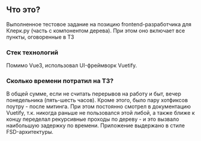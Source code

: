 ## Что это?

Выполненное тестовое задание на позицию frontend-разработчика для Клерк.ру (часть с компонентом дерева).
При этом оно включает все пункты, оговоренные в ТЗ

### Стек технологий

Помимо Vue3, использовал UI-фреймворк Vuetify.

### Сколько времени потратил на ТЗ?

В общей сумме, если не считать перерывов на работу и быт, вечер понедельника (пять-шесть часов).
Кроме этого, было пару хотфиксов поутру - после митинга.
При этом постоянно смотрел в документацию Vuetify, т.к. никогда раньше не пользовался этой
либой, а также ближе к концу переделал рекурсивные проходы по дереву - и это вызвало
наибольшую задержку по времени.
Приложение выдержано в стиле FSD-архитектуры.
